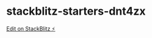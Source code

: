 # stackblitz-starters-dnt4zx

[Edit on StackBlitz ⚡️](https://stackblitz.com/edit/stackblitz-starters-dnt4zx)